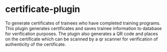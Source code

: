 # certificate-plugin
 
To generate certificates of trainees who have completed training programs. This plugin generates certificates and saves trainee information to database for verification purposes. The plugin also generates a QR code and places on the certificate which can be scanned by a qr scanner for verification of authenticity of the certificate.
